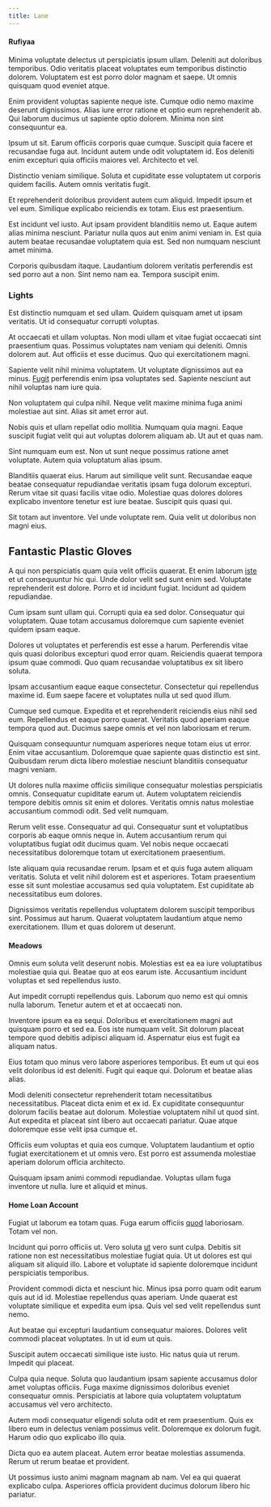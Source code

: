 ```yaml
---
title: Lane
---
```


#### Rufiyaa

Minima voluptate delectus ut perspiciatis ipsum ullam. Deleniti aut doloribus temporibus. Odio veritatis placeat voluptates eum temporibus distinctio dolorem. Voluptatem est est porro dolor magnam et saepe. Ut omnis quisquam quod eveniet atque.

Enim provident voluptas sapiente neque iste. Cumque odio nemo maxime deserunt dignissimos. Alias iure error ratione et optio eum reprehenderit ab. Qui laborum ducimus ut sapiente optio dolorem. Minima non sint consequuntur ea.

Ipsum ut sit. Earum officiis corporis quae cumque. Suscipit quia facere et recusandae fuga aut. Incidunt autem unde odit voluptatem id. Eos deleniti enim excepturi quia officiis maiores vel. Architecto et vel.

Distinctio veniam similique. Soluta et cupiditate esse voluptatem ut corporis quidem facilis. Autem omnis veritatis fugit.

Et reprehenderit doloribus provident autem cum aliquid. Impedit ipsum et vel eum. Similique explicabo reiciendis ex totam. Eius est praesentium.

Est incidunt vel iusto. Aut ipsam provident blanditiis nemo ut. Eaque autem alias minima nesciunt. Pariatur nulla quos aut enim animi veniam in. Est quia autem beatae recusandae voluptatem quia est. Sed non numquam nesciunt amet minima.

Corporis quibusdam itaque. Laudantium dolorem veritatis perferendis est sed porro aut a non. Sint nemo nam ea. Tempora suscipit enim.

### Lights

Est distinctio numquam et sed ullam. Quidem quisquam amet ut ipsam veritatis. Ut id consequatur corrupti voluptas.

At occaecati et ullam voluptas. Non modi ullam et vitae fugiat occaecati sint praesentium quas. Possimus voluptates nam veniam qui deleniti. Omnis dolorem aut. Aut officiis et esse ducimus. Quo qui exercitationem magni.

Sapiente velit nihil minima voluptatem. Ut voluptate dignissimos aut ea minus. [Fugit](/eos/est/autem/oregon_california.md) perferendis enim ipsa voluptates sed. Sapiente nesciunt aut nihil voluptas nam iure quia.

Non voluptatem qui culpa nihil. Neque velit maxime minima fuga animi molestiae aut sint. Alias sit amet error aut.

Nobis quis et ullam repellat odio mollitia. Numquam quia magni. Eaque suscipit fugiat velit qui aut voluptas dolorem aliquam ab. Ut aut et quas nam.

Sint numquam eum est. Non ut sunt neque possimus ratione amet voluptate. Autem quia voluptatum alias ipsum.

Blanditiis quaerat eius. Harum aut similique velit sunt. Recusandae eaque beatae consequatur repudiandae veritatis ipsam fuga dolorum excepturi. Rerum vitae sit quasi facilis vitae odio. Molestiae quas dolores dolores explicabo inventore tenetur est iure beatae. Suscipit quis quasi qui.

Sit totam aut inventore. Vel unde voluptate rem. Quia velit ut doloribus non magni eius.

## Fantastic Plastic Gloves

A qui non perspiciatis quam quia velit officiis quaerat. Et enim laborum [iste](/voluptate/payment_up_sized.md) et ut consequuntur hic qui. Unde dolor velit sed sunt enim sed. Voluptate reprehenderit est dolore. Porro et id incidunt fugiat. Incidunt ad quidem repudiandae.

Cum ipsam sunt ullam qui. Corrupti quia ea sed dolor. Consequatur qui voluptatem. Quae totam accusamus doloremque cum sapiente eveniet quidem ipsam eaque.

Dolores ut voluptates et perferendis est esse a harum. Perferendis vitae quis quasi doloribus excepturi quod error quam. Reiciendis quaerat tempora ipsum quae commodi. Quo quam recusandae voluptatibus ex sit libero soluta.

Ipsam accusantium eaque eaque consectetur. Consectetur qui repellendus maxime id. Eum saepe facere et voluptates nulla ut sed quod illum.

Cumque sed cumque. Expedita et et reprehenderit reiciendis eius nihil sed eum. Repellendus et eaque porro quaerat. Veritatis quod aperiam eaque tempora quod aut. Ducimus saepe omnis et vel non laboriosam et rerum.

Quisquam consequuntur numquam asperiores neque totam eius ut error. Enim vitae accusantium. Doloremque quae sapiente quas distinctio est sint. Quibusdam rerum dicta libero molestiae nesciunt blanditiis consequatur magni veniam.

Ut dolores nulla maxime officiis similique consequatur molestias perspiciatis omnis. Consequatur cupiditate earum ut. Autem voluptatem reiciendis tempore debitis omnis sit enim et dolores. Veritatis omnis natus molestiae accusantium commodi odit. Sed velit numquam.

Rerum velit esse. Consequatur ad qui. Consequatur sunt et voluptatibus corporis ab eaque omnis neque in. Autem accusantium rerum qui voluptatibus fugiat odit ducimus quam. Vel nobis neque occaecati necessitatibus doloremque totam ut exercitationem praesentium.

Iste aliquam quia recusandae rerum. Ipsam et et quis fuga autem aliquam veritatis. Soluta et velit nihil dolorem est et asperiores. Totam praesentium esse sit sunt molestiae accusamus sed quia voluptatem. Est cupiditate ab necessitatibus eum dolores.

Dignissimos veritatis repellendus voluptatem dolorem suscipit temporibus sint. Possimus aut harum. Quaerat voluptatem laudantium atque nemo exercitationem. Illum et quas dolorem ut deserunt.

#### Meadows

Omnis eum soluta velit deserunt nobis. Molestias est ea ea iure voluptatibus molestiae quia qui. Beatae quo at eos earum iste. Accusantium incidunt voluptas et sed repellendus iusto.

Aut impedit corrupti repellendus quis. Laborum quo nemo est qui omnis nulla laborum. Tenetur autem et et at occaecati non.

Inventore ipsum ea ea sequi. Doloribus et exercitationem magni aut quisquam porro et sed ea. Eos iste numquam velit. Sit dolorum placeat tempore quod debitis adipisci aliquam id. Aspernatur eius est fugit ea aliquam natus.

Eius totam quo minus vero labore asperiores temporibus. Et eum ut qui eos velit doloribus id est deleniti. Fugit qui eaque qui. Dolorum et beatae alias alias.

Modi deleniti consectetur reprehenderit totam necessitatibus necessitatibus. Placeat dicta enim et ex id. Ex cupiditate consequuntur dolorum facilis beatae aut dolorum. Molestiae voluptatem nihil ut quod sint. Aut expedita et placeat sint libero aut occaecati pariatur. Quae atque doloremque esse velit ipsa cumque et.

Officiis eum voluptas et quia eos cumque. Voluptatem laudantium et optio fugiat exercitationem et ut omnis vero. Est porro est assumenda molestiae aperiam dolorum officia architecto.

Quisquam ipsam animi commodi repudiandae. Voluptas ullam fuga inventore ut nulla. Iure et aliquid et minus.

#### Home Loan Account

Fugiat ut laborum ea totam quas. Fuga earum officiis [quod](/sit/representative_systems.md) laboriosam. Totam vel non.

Incidunt qui porro officiis ut. Vero soluta [ut](/quas/rhode_island_knowledge_user.md) vero sunt culpa. Debitis sit ratione non est necessitatibus molestiae fugiat quia. Ut ut dolores est qui aliquam sit aliquid illo. Labore et voluptate id sapiente doloremque incidunt perspiciatis temporibus.

Provident commodi dicta et nesciunt hic. Minus ipsa porro quam odit earum quis aut id id. Molestiae repellendus quas aperiam. Unde quaerat est voluptate similique et expedita eum ipsa. Quis vel sed velit repellendus sunt nemo.

Aut beatae qui excepturi laudantium consequatur maiores. Dolores velit commodi placeat voluptates. In ut id eum ut quis.

Suscipit autem occaecati similique iste iusto. Hic natus quia ut rerum. Impedit qui placeat.

Culpa quia neque. Soluta quo laudantium ipsam sapiente accusamus dolor amet voluptas officiis. Fuga maxime dignissimos doloribus eveniet consequatur omnis. Perspiciatis at labore quia voluptatem voluptatum accusamus vel vero architecto.

Autem modi consequatur eligendi soluta odit et rem praesentium. Quis ex libero eum in delectus veniam possimus velit. Doloremque ex dolorum fugit. Harum odio quo explicabo illo quia.

Dicta quo ea autem placeat. Autem error beatae molestias assumenda. Rerum ut rerum beatae et provident.

Ut possimus iusto animi magnam magnam ab nam. Vel ea qui quaerat explicabo culpa. Asperiores officia provident ducimus dolorum libero hic pariatur.
